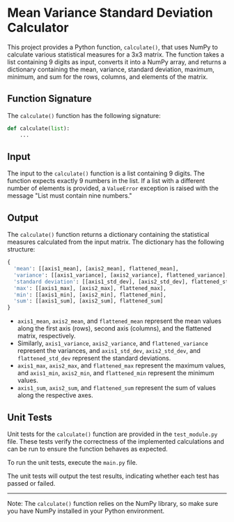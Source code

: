 # Mean Variance Standard Deviation Calculator

This project provides a Python function, `calculate()`, that uses NumPy to calculate various statistical measures for a 3x3 matrix. The function takes a list containing 9 digits as input, converts it into a NumPy array, and returns a dictionary containing the mean, variance, standard deviation, maximum, minimum, and sum for the rows, columns, and elements of the matrix.

## Function Signature

The `calculate()` function has the following signature:

```python
def calculate(list):
    ...
```

## Input

The input to the `calculate()` function is a list containing 9 digits. The function expects exactly 9 numbers in the list. If a list with a different number of elements is provided, a `ValueError` exception is raised with the message "List must contain nine numbers."

## Output

The `calculate()` function returns a dictionary containing the statistical measures calculated from the input matrix. The dictionary has the following structure:

```python
{
  'mean': [[axis1_mean], [axis2_mean], flattened_mean],
  'variance': [[axis1_variance], [axis2_variance], flattened_variance],
  'standard deviation': [[axis1_std_dev], [axis2_std_dev], flattened_std_dev],
  'max': [[axis1_max], [axis2_max], flattened_max],
  'min': [[axis1_min], [axis2_min], flattened_min],
  'sum': [[axis1_sum], [axis2_sum], flattened_sum]
}
```

- `axis1_mean`, `axis2_mean`, and `flattened_mean` represent the mean values along the first axis (rows), second axis (columns), and the flattened matrix, respectively.
- Similarly, `axis1_variance`, `axis2_variance`, and `flattened_variance` represent the variances, and `axis1_std_dev`, `axis2_std_dev`, and `flattened_std_dev` represent the standard deviations.
- `axis1_max`, `axis2_max`, and `flattened_max` represent the maximum values, and `axis1_min`, `axis2_min`, and `flattened_min` represent the minimum values.
- `axis1_sum`, `axis2_sum`, and `flattened_sum` represent the sum of values along the respective axes.


## Unit Tests

Unit tests for the `calculate()` function are provided in the `test_module.py` file. These tests verify the correctness of the implemented calculations and can be run to ensure the function behaves as expected.

To run the unit tests, execute the `main.py` file.


The unit tests will output the test results, indicating whether each test has passed or failed.

---
Note: The `calculate()` function relies on the NumPy library, so make sure you have NumPy installed in your Python environment.
